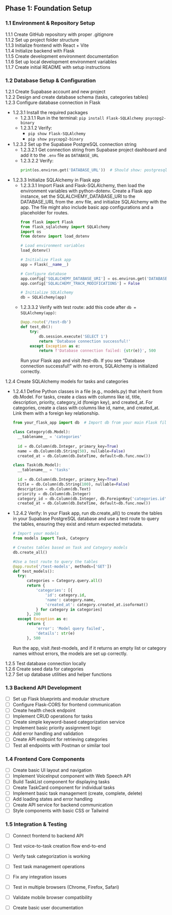## Phase 1: Foundation Setup 

### 1.1 Environment & Repository Setup

1.1.1 Create GitHub repository with proper .gitignore  
1.1.2 Set up project folder structure  
1.1.3 Initialize frontend with React + Vite  
1.1.4 Initialize backend with Flask  
1.1.5 Create development environment documentation  
1.1.6 Set up local development environment variables  
1.1.7 Create initial README with setup instructions  

### 1.2 Database Setup & Configuration

1.2.1 Create Supabase account and new project  
1.2.2 Design and create database schema (tasks, categories tables)  
1.2.3 Configure database connection in Flask  
  - 1.2.3.1 Install the required packages  
    - 1.2.3.1.1 Run in the terminal: `pip install Flask-SQLAlchemy psycopg2-binary`  
    - 1.2.3.1.2 Verify:  
      - `pip show Flask-SQLAlchemy`  
      - `pip show psycopg2-binary`  
  - 1.2.3.2 Set up the Supabase PostgreSQL connection string  
    - 1.2.3.2.1 Get connection string from Supabase project dashboard and add it to the `.env` file as `DATABASE_URL`  
    - 1.2.3.2.2 Verify:  
      ```python
      print(os.environ.get('DATABASE_URL'))  # Should show: postgresql://user:password@host:port/dbname
      ```  
  - 1.2.3.3 Initialize SQLAlchemy in Flask app  
    - 1.2.3.3.1 Import Flask and Flask-SQLAlchemy, then load the environment variables with python-dotenv. Create a Flask app instance, set the SQLALCHEMY_DATABASE_URI to the DATABASE_URL from the .env file, and initialize SQLAlchemy with the app. The file might also include basic app configurations and a placeholder for routes.
      ```python
      from flask import Flask
      from flask_sqlalchemy import SQLAlchemy
      import os
      from dotenv import load_dotenv

      # Load environment variables
      load_dotenv()

      # Initialize Flask app
      app = Flask(__name__)

      # Configure database
      app.config['SQLALCHEMY_DATABASE_URI'] = os.environ.get('DATABASE_URL')
      app.config['SQLALCHEMY_TRACK_MODIFICATIONS'] = False

      # Initialize SQLAlchemy
      db = SQLAlchemy(app)
      ```
    - 1.2.3.3.2 Verify with test route: add this code after `db = SQLAlchemy(app)`:
      ```python
      @app.route('/test-db')
      def test_db():
          try:
              db.session.execute('SELECT 1')
              return 'Database connection successful!'
          except Exception as e:
              return f'Database connection failed: {str(e)}', 500
      ```
      Run your Flask app and visit /test-db. If you see “Database connection successful!” with no errors, SQLAlchemy is initialized correctly.
      
1.2.4 Create SQLAlchemy models for tasks and categories  
- 1.2.4.1 Define Python classes in a file (e.g., models.py) that inherit from db.Model. For tasks, create a class with columns like id, title, description, priority, category_id (foreign key), and created_at. For categories, create a class with columns like id, name, and created_at. Link them with a foreign key relationship.
  ```python
  from your_flask_app import db  # Import db from your main Flask file

  class Category(db.Model):
    __tablename__ = 'categories'
    
    id = db.Column(db.Integer, primary_key=True)
    name = db.Column(db.String(50), nullable=False)
    created_at = db.Column(db.DateTime, default=db.func.now())

  class Task(db.Model):
    __tablename__ = 'tasks'
    
    id = db.Column(db.Integer, primary_key=True)
    title = db.Column(db.String(100), nullable=False)
    description = db.Column(db.Text)
    priority = db.Column(db.Integer)
    category_id = db.Column(db.Integer, db.ForeignKey('categories.id'))
    created_at = db.Column(db.DateTime, default=db.func.now())
  ```
- 1.2.4.2 Verify: In your Flask app, run db.create_all() to create the tables in your Supabase PostgreSQL database and use a test route to query the tables, ensuring they exist and return expected metadata.
  ```python
  # Import your models
  from models import Task, Category
  
  # Creates tables based on Task and Category models
  db.create_all()

  #Use a test route to query the tables
  @app.route('/test-models', methods=['GET'])
  def test_models():
    try:
        categories = Category.query.all()
        return {
            'categories': [{
                'id': category.id,
                'name': category.name,
                'created_at': category.created_at.isoformat()
            } for category in categories]
        }, 200
    except Exception as e:
        return {
            'error': 'Model query failed',
            'details': str(e)
        }, 500
  ```
  Run the app, visit /test-models, and if it returns an empty list or category names without errors, the models are set   up correctly.
  
1.2.5 Test database connection locally  
1.2.6 Create seed data for categories  
1.2.7 Set up database utilities and helper functions  

### 1.3 Backend API Development

- [ ] Set up Flask blueprints and modular structure
- [ ] Configure Flask-CORS for frontend communication
- [ ] Create health check endpoint
- [ ] Implement CRUD operations for tasks
- [ ] Create simple keyword-based categorization service
- [ ] Implement basic priority assignment logic
- [ ] Add error handling and validation
- [ ] Create API endpoint for retrieving categories
- [ ] Test all endpoints with Postman or similar tool

### 1.4 Frontend Core Components

- [ ] Create basic UI layout and navigation
- [ ] Implement VoiceInput component with Web Speech API
- [ ] Build TaskList component for displaying tasks
- [ ] Create TaskCard component for individual tasks
- [ ] Implement basic task management (create, complete, delete)
- [ ] Add loading states and error handling
- [ ] Create API service for backend communication
- [ ] Style components with basic CSS or Tailwind

### 1.5 Integration & Testing 

- [ ] Connect frontend to backend API
- [ ] Test voice-to-task creation flow end-to-end
- [ ] Verify task categorization is working
- [ ] Test task management operations
- [ ] Fix any integration issues
- [ ] Test in multiple browsers (Chrome, Firefox, Safari)
- [ ] Validate mobile browser compatibility
- [ ] Create basic user documentation

